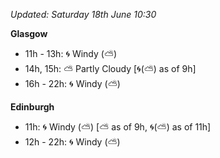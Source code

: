 *Updated: Saturday 18th June 10:30*

**Glasgow**

* 11h - 13h: :cyclone: Windy (:partly_sunny:)
* 14h, 15h: :partly_sunny: Partly Cloudy [:cyclone:(:partly_sunny:) as of 9h]
* 16h - 22h: :cyclone: Windy (:partly_sunny:)

**Edinburgh**

* 11h: :cyclone: Windy (:partly_sunny:) [:partly_sunny: as of 9h, :cyclone:(:partly_sunny:) as of 11h]
* 12h - 22h: :cyclone: Windy (:partly_sunny:)
